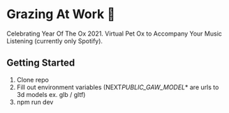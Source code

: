 # Grazing At Work 🐂

Celebrating Year Of The Ox 2021.
Virtual Pet Ox to Accompany Your Music Listening (currently only Spotify).

## Getting Started

1. Clone repo
2. Fill out environment variables (NEXT*PUBLIC_GAW_MODEL*\* are urls to 3d models ex. glb / gltf)
3. npm run dev
